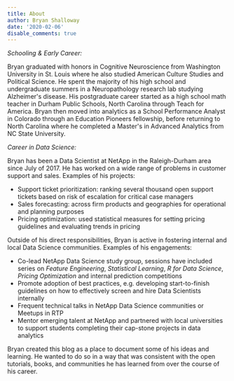 ```yaml
---
title: About
author: Bryan Shalloway
date: '2020-02-06'
disable_comments: true
---
```


*Schooling & Early Career:*

Bryan graduated with honors in Cognitive Neuroscience from Washington University in St. Louis where he also studied American Culture Studies and Political Science. He spent the majority of his high school and undergraduate summers in a Neuropathology research lab studying Alzheimer's disease. His postgraduate career started as a high school math teacher in Durham Public Schools, North Carolina through Teach for America. Bryan then moved into analytics as a School Performance Analyst in Colorado through an Education Pioneers fellowship, before returning to North Carolina where he completed a Master's in Advanced Analytics from NC State University. 

*Career in Data Science:*

Bryan has been a Data Scientist at NetApp in the Raleigh-Durham area since July of 2017. He has worked on a wide range of problems in customer support and sales. Examples of his projects:

* Support ticket prioritization: ranking several thousand open support tickets based on risk of escalation for critical case managers
* Sales forecasting: across firm products and geographies for operational and planning purposes
* Pricing optimization: used statistical measures for setting pricing guidelines and evaluating trends in pricing

Outside of his direct responsibilities, Bryan is active in fostering internal and local Data Science communities. Examples of his engagements:

* Co-lead NetApp Data Science study group, sessions have included series on *Feature Engineering*, *Statistical Learning*, *R for Data Science*, *Pricing Optimization* and internal prediction competitions
* Promote adoption of best practices, e.g. developing start-to-finish guidelines on how to effectively screen and hire Data Scientists internally
* Frequent technical talks in NetApp Data Science communities or Meetups in RTP
* Mentor emerging talent at NetApp and partnered with local universities to support students completing their cap-stone projects in data analytics

Bryan created this blog as a place to document some of his ideas and learning. He wanted to do so in a way that was consistent with the open tutorials, books, and communities he has learned from over the course of his career.
